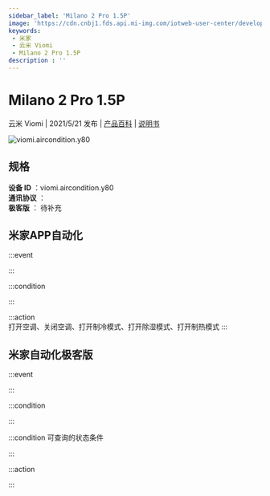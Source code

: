 ```yaml
---
sidebar_label: 'Milano 2 Pro 1.5P'
image: 'https://cdn.cnbj1.fds.api.mi-img.com/iotweb-user-center/developer_1679047905451Hm6aLv7Y.png?GalaxyAccessKeyId=AKVGLQWBOVIRQ3XLEW&Expires=9223372036854775807&Signature=QfzgTYMfIQYAsBvRRibEjIgUR40='
keywords: 
 - 米家
 - 云米 Viomi
 - Milano 2 Pro 1.5P
description : ''
---
```

# Milano 2 Pro 1.5P

云米 Viomi | 2021/5/21 发布 | [产品百科](https://home.mi.com/webapp/content/baike/product/index.html?model=viomi.aircondition.y80/) | [说明书](https://home.mi.com/views/introduction.html?model=viomi.aircondition.y80&region=cn)

![viomi.aircondition.y80](https://cdn.cnbj1.fds.api.mi-img.com/iotweb-user-center/developer_1679047905451Hm6aLv7Y.png?GalaxyAccessKeyId=AKVGLQWBOVIRQ3XLEW&Expires=9223372036854775807&Signature=QfzgTYMfIQYAsBvRRibEjIgUR40=)

## 规格  
> 
**设备 ID** ：viomi.aircondition.y80  
**通讯协议** ：  
**极客版**  ： 待补充 


## 米家APP自动化  

:::event  

:::

:::condition  

:::

:::action   
打开空调、关闭空调、打开制冷模式、打开除湿模式、打开制热模式
:::

## 米家自动化极客版  

:::event  

:::

:::condition  

:::

:::condition 可查询的状态条件  

:::

:::action  

:::

        
